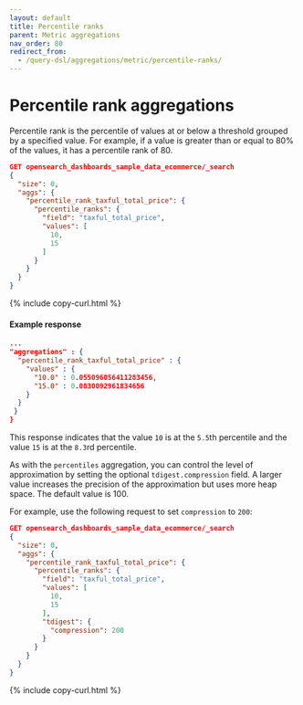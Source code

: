```yaml
---
layout: default
title: Percentile ranks
parent: Metric aggregations
nav_order: 80
redirect_from:
  - /query-dsl/aggregations/metric/percentile-ranks/
---
```


# Percentile rank aggregations

Percentile rank is the percentile of values at or below a threshold grouped by a specified value. For example, if a value is greater than or equal to 80% of the values, it has a percentile rank of 80.

```json
GET opensearch_dashboards_sample_data_ecommerce/_search
{
  "size": 0,
  "aggs": {
    "percentile_rank_taxful_total_price": {
      "percentile_ranks": {
        "field": "taxful_total_price",
        "values": [
          10,
          15
        ]
      }
    }
  }
}
```
{% include copy-curl.html %}

#### Example response

```json
...
"aggregations" : {
  "percentile_rank_taxful_total_price" : {
    "values" : {
      "10.0" : 0.055096056411283456,
      "15.0" : 0.0830092961834656
    }
  }
 }
}
```

This response indicates that the value `10` is at the `5.5`th percentile and the value `15` is at the `8.3`rd percentile. 

As with the `percentiles` aggregation, you can control the level of approximation by setting the optional `tdigest.compression` field. A larger value increases the precision of the approximation but uses more heap space. The default value is 100.

For example, use the following request to set `compression` to `200`: 

```json
GET opensearch_dashboards_sample_data_ecommerce/_search
{
  "size": 0,
  "aggs": {
    "percentile_rank_taxful_total_price": {
      "percentile_ranks": {
        "field": "taxful_total_price",
        "values": [
          10,
          15
        ],
        "tdigest": { 
          "compression": 200
        }
      }
    }
  }
}
```
{% include copy-curl.html %}
